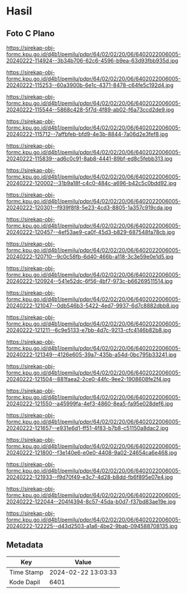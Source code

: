 # Hasil

## Foto C Plano

https://sirekap-obj-formc.kpu.go.id/d4b1/pemilu/pdpr/64/02/02/20/06/6402022006005-20240222-114924--3b34b706-62c6-4596-b9ea-63d93fbb935d.jpg

https://sirekap-obj-formc.kpu.go.id/d4b1/pemilu/pdpr/64/02/02/20/06/6402022006005-20240222-115253--60a3900b-6e1c-4371-8478-c64fe5c192d4.jpg

https://sirekap-obj-formc.kpu.go.id/d4b1/pemilu/pdpr/64/02/02/20/06/6402022006005-20240222-115544--5868c428-5f7d-4f89-ab02-f6a73ccd2de9.jpg

https://sirekap-obj-formc.kpu.go.id/d4b1/pemilu/pdpr/64/02/02/20/06/6402022006005-20240222-115712--7affbfeb-bfd9-4e3b-8844-7a06d2e3fef8.jpg

https://sirekap-obj-formc.kpu.go.id/d4b1/pemilu/pdpr/64/02/02/20/06/6402022006005-20240222-115839--ad6c0c91-8ab8-4441-89bf-ed8c5febb313.jpg

https://sirekap-obj-formc.kpu.go.id/d4b1/pemilu/pdpr/64/02/02/20/06/6402022006005-20240222-120002--31b9a18f-c4c0-484c-a696-b42c5c0bdd92.jpg

https://sirekap-obj-formc.kpu.go.id/d4b1/pemilu/pdpr/64/02/02/20/06/6402022006005-20240222-120301--f939f8f8-5e23-4cd3-8805-1a357c919cda.jpg

https://sirekap-obj-formc.kpu.go.id/d4b1/pemilu/pdpr/64/02/02/20/06/6402022006005-20240222-120457--4ef53ae9-ca0f-45d3-b829-687548fa78cb.jpg

https://sirekap-obj-formc.kpu.go.id/d4b1/pemilu/pdpr/64/02/02/20/06/6402022006005-20240222-120710--9c0c58fb-6d40-466b-a118-3c3e59e0e1d5.jpg

https://sirekap-obj-formc.kpu.go.id/d4b1/pemilu/pdpr/64/02/02/20/06/6402022006005-20240222-120924--541e52dc-6f56-4bf7-973c-b66269511514.jpg

https://sirekap-obj-formc.kpu.go.id/d4b1/pemilu/pdpr/64/02/02/20/06/6402022006005-20240222-121047--0db546b3-5422-4ed7-9937-6d7c8882dbb8.jpg

https://sirekap-obj-formc.kpu.go.id/d4b1/pemilu/pdpr/64/02/02/20/06/6402022006005-20240222-121211--6c9e5133-e7bb-4d7c-9213-cfc4146b82b8.jpg

https://sirekap-obj-formc.kpu.go.id/d4b1/pemilu/pdpr/64/02/02/20/06/6402022006005-20240222-121349--4126e605-39a7-435b-a54d-0bc795b33241.jpg

https://sirekap-obj-formc.kpu.go.id/d4b1/pemilu/pdpr/64/02/02/20/06/6402022006005-20240222-121504--881faea2-2ce0-44fc-9ee2-1908608fe2f4.jpg

https://sirekap-obj-formc.kpu.go.id/d4b1/pemilu/pdpr/64/02/02/20/06/6402022006005-20240222-121550--a45999fa-4ef3-4860-8ea5-fa95e028def6.jpg

https://sirekap-obj-formc.kpu.go.id/d4b1/pemilu/pdpr/64/02/02/20/06/6402022006005-20240222-121657--e931e6d1-ff51-4f83-b7b8-c51150a8dac2.jpg

https://sirekap-obj-formc.kpu.go.id/d4b1/pemilu/pdpr/64/02/02/20/06/6402022006005-20240222-121800--f3e140e6-e0e0-4408-9a02-24654ca6e468.jpg

https://sirekap-obj-formc.kpu.go.id/d4b1/pemilu/pdpr/64/02/02/20/06/6402022006005-20240222-121933--f9d70f49-e3c7-4d28-b8dd-fb6f895e07e4.jpg

https://sirekap-obj-formc.kpu.go.id/d4b1/pemilu/pdpr/64/02/02/20/06/6402022006005-20240222-122044--204f4394-8c57-45da-b0d7-f37bd83ae19e.jpg

https://sirekap-obj-formc.kpu.go.id/d4b1/pemilu/pdpr/64/02/02/20/06/6402022006005-20240222-122225--d43d2503-a1a6-4be2-9bab-094588708135.jpg


## Metadata

| Key        | Value               |
| ---------- | ------------------- |
| Time Stamp | 2024-02-22 13:03:33 |
| Kode Dapil | 6401                |



